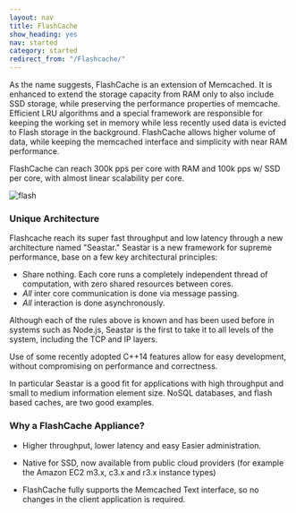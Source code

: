 ```yaml
---
layout: nav
title: FlashCache
show_heading: yes
nav: started
category: started
redirect_from: "/Flashcache/"
---
```


As the name suggests, FlashCache is an extension of Memcached.  It is enhanced to extend the storage capacity from RAM only to also include SSD storage, while preserving the performance
properties of memcache. Efficient LRU algorithms and a special framework are responsible
for keeping the working set in memory while less recently used data is evicted to Flash storage in the background. FlashCache allows higher volume of data, while keeping the memcached interface and simplicity with near RAM performance.

FlashCache can reach 300k pps per core with RAM and 100k pps w/ SSD
per core, with almost linear scalability per core.

![flash](images/flash.png)

### Unique Architecture
Flashcache reach its super fast throughput and low latency through a new
architecture named "Seastar."
Seastar is a new framework for supreme performance, base on a
few key architectural principles:

* Share nothing. Each core runs a completely independent thread of
  computation, with zero shared resources between cores.
* *All* inter core communication is done via message passing.
* *All* interaction is done asynchronously.

Although each of the rules above is known and has been used before in systems
such as Node.js, Seastar is the first to take it to all levels of the system, including the TCP and IP layers.

Use of some recently adopted C++14 features allow for easy development, without
compromising on performance and correctness.

In particular Seastar is a good fit for applications with high throughput and small to medium information element size. NoSQL databases, and flash based caches, are two good examples.

### Why a FlashCache Appliance?

* Higher  throughput, lower latency and easy Easier administration.
* Native for SSD, now available from public cloud providers (for example the Amazon EC2 m3.x, c3.x and r3.x instance types)

* FlashCache fully supports the Memcached Text interface, so no changes in the client application is required.

